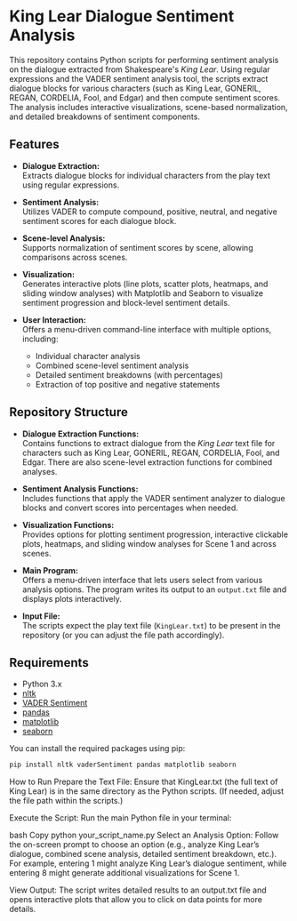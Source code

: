 # King Lear Dialogue Sentiment Analysis

This repository contains Python scripts for performing sentiment analysis on the dialogue extracted from Shakespeare's *King Lear*. Using regular expressions and the VADER sentiment analysis tool, the scripts extract dialogue blocks for various characters (such as King Lear, GONERIL, REGAN, CORDELIA, Fool, and Edgar) and then compute sentiment scores. The analysis includes interactive visualizations, scene-based normalization, and detailed breakdowns of sentiment components.

## Features

- **Dialogue Extraction:**  
  Extracts dialogue blocks for individual characters from the play text using regular expressions.

- **Sentiment Analysis:**  
  Utilizes VADER to compute compound, positive, neutral, and negative sentiment scores for each dialogue block.

- **Scene-level Analysis:**  
  Supports normalization of sentiment scores by scene, allowing comparisons across scenes.

- **Visualization:**  
  Generates interactive plots (line plots, scatter plots, heatmaps, and sliding window analyses) with Matplotlib and Seaborn to visualize sentiment progression and block-level sentiment details.

- **User Interaction:**  
  Offers a menu-driven command-line interface with multiple options, including:
  - Individual character analysis
  - Combined scene-level sentiment analysis
  - Detailed sentiment breakdowns (with percentages)
  - Extraction of top positive and negative statements

## Repository Structure

- **Dialogue Extraction Functions:**  
  Contains functions to extract dialogue from the *King Lear* text file for characters such as King Lear, GONERIL, REGAN, CORDELIA, Fool, and Edgar. There are also scene-level extraction functions for combined analyses.

- **Sentiment Analysis Functions:**  
  Includes functions that apply the VADER sentiment analyzer to dialogue blocks and convert scores into percentages when needed.

- **Visualization Functions:**  
  Provides options for plotting sentiment progression, interactive clickable plots, heatmaps, and sliding window analyses for Scene 1 and across scenes.

- **Main Program:**  
  Offers a menu-driven interface that lets users select from various analysis options. The program writes its output to an `output.txt` file and displays plots interactively.

- **Input File:**  
  The scripts expect the play text file (`KingLear.txt`) to be present in the repository (or you can adjust the file path accordingly).

## Requirements

- Python 3.x
- [nltk](https://www.nltk.org/)
- [VADER Sentiment](https://github.com/cjhutto/vaderSentiment)
- [pandas](https://pandas.pydata.org/)
- [matplotlib](https://matplotlib.org/)
- [seaborn](https://seaborn.pydata.org/)

You can install the required packages using pip:

```bash
pip install nltk vaderSentiment pandas matplotlib seaborn
```
How to Run
Prepare the Text File:
Ensure that KingLear.txt (the full text of King Lear) is in the same directory as the Python scripts. (If needed, adjust the file path within the scripts.)

Execute the Script:
Run the main Python file in your terminal:

bash
Copy
python your_script_name.py
Select an Analysis Option:
Follow the on-screen prompt to choose an option (e.g., analyze King Lear’s dialogue, combined scene analysis, detailed sentiment breakdown, etc.). For example, entering 1 might analyze King Lear’s dialogue sentiment, while entering 8 might generate additional visualizations for Scene 1.

View Output:
The script writes detailed results to an output.txt file and opens interactive plots that allow you to click on data points for more details.
